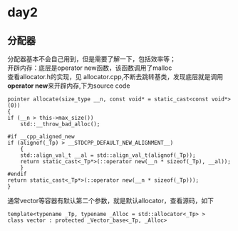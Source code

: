 # day2
## 分配器
分配器基本不会自己用到，但是需要了解一下，包括效率等；  
开辟内存：底层是operator new函数，该函数调用了malloc  
查看allocator.h的实现，见 allocator.cpp,不断去跳转基类，发现底层就是调用**operator new**来开辟内存,下为source code
```
pointer allocate(size_type __n, const void* = static_cast<const void*>(0))
{
if (__n > this->max_size())
    std::__throw_bad_alloc();

#if __cpp_aligned_new
if (alignof(_Tp) > __STDCPP_DEFAULT_NEW_ALIGNMENT__)
    {
    std::align_val_t __al = std::align_val_t(alignof(_Tp));
    return static_cast<_Tp*>(::operator new(__n * sizeof(_Tp), __al));
    }
#endif
return static_cast<_Tp*>(::operator new(__n * sizeof(_Tp)));
}
```
通常vector等容器有默认第二个参数，就是默认allocator，查看源码，如下
```
template<typename _Tp, typename _Alloc = std::allocator<_Tp> >
class vector : protected _Vector_base<_Tp, _Alloc>
```





